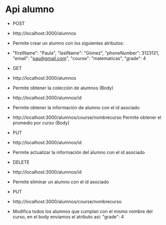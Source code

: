 # Api alumno


- POST
* http://localhost:3000/alumnos 

* Permite crear un alumno con los siguientes atributos:
 * "firstName": "Paula", "lastName": "Gómez", "phoneNumber": 3123121, "email": "pau@gmail.com", "course": "matematicas", "grade": 4

- GET
* http://localhost:3000/alumnos
- Permite obtener la colección de alumnos (Body)

* http://localhost:3000/alumnos/id
- Permite obtener la información de alumno con el id asociado

* http://localhost:3000/alumnos/course/nombrecurso
  Permite obtener el promedio por curso (Body)

- PUT
* http://localhost:3000/alumnos/id
- Permite actualizar la información del alumno con el id asociado

- DELETE
* http://localhost:3000/alumnos/id
- Permite eliminar un alumno con el id asociado

- PUT
* http://localhost:3000/alumnos/course/nombrecurso
- Modifica todos los alumnos que cumplan con el mismo nombre del curso, en el body enviamos el atributo así: "grade": 4 








 
